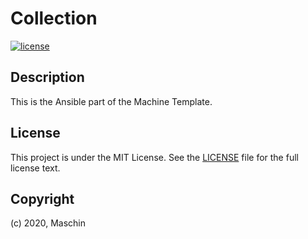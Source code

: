 # Collection

[![license](https://img.shields.io/github/license/mashape/apistatus.svg?style=popout-square)](licence)

## Description

This is the Ansible part of the Machine Template.

## License

<!-- markdownlint-disable -->

This project is under the MIT License. See the [LICENSE](licence) file for the full license text.

<!-- markdownlint-enable -->

## Copyright

(c) 2020, Maschin
